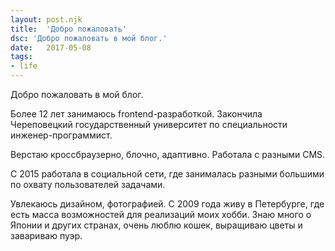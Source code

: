 ```yaml
---
layout: post.njk
title:  'Добро пожаловать'
dsc: 'Добро пожаловать в мой блог.'
date:   2017-05-08
tags:
- life
---
```


Добро пожаловать в мой блог.

Более 12 лет занимаюсь frontend-разработкой. Закончила Череповецкий государственный университет
по специальности инженер-программист.

Верстаю кроссбраузерно, блочно, адаптивно. Работала с разными CMS.

С 2015 работала в социальной сети, где занималась разными большими по охвату пользователей задачами.

Увлекаюсь дизайном, фотографией. С 2009 года живу в Петербурге, где есть масса возможностей для реализаций моих хобби. Знаю много о Японии и других странах, очень люблю кошек, выращиваю цветы и завариваю пуэр.